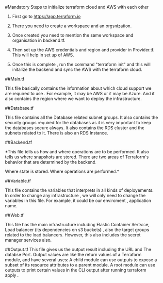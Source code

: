 #Mandatory Steps to initialize terraform cloud and AWS with each other

1. First go to https://app.terraform.io

2. There you need to create a workspace and an orgsnization.

3. Once created you need to mention the same workspace and organisation in backend.tf.

4. Then set up the AWS credentials and region and provider in Provider.tf. This will help in set up of AWS.

5. Once this is complete , run the command "terraform init" and this will initalize the backend and sync the AWS with the terraform cloud.

##Main.tf

This file basically contains the information about which cloud support we are required to use . For example, it may be AWS or it may be Azure. And it also contains the region where we want to deploy the infrastructure.

##Database.tf

This file contains all the Database related subnet groups. It also contains the security groups required for the databases as it is very important to keep the databases secure always. It also contains the RDS cluster and the subnets related to it. There is also an RDS Instance.

##Backend.tf

*This file tells us how and where operations are to be performed. It also tells us where snapshots are stored. There are two areas of Terraform's behavior that are determined by the backend.

Where state is stored. Where operations are performed.*

##Variable.tf

This file contains the variables that interprets in all kinds of deployements. In order to change any infrastructure , we will only need to change the variables in this file. For example, it could be our enviroment , application name.

##Web.tf

This file has the main infrastructure including Elastic Container Sertvice, Load balancer (its dependencies on s3 buckets) , also the target groups related to the load balancers. However, this also includes the secret manager services also.

##Output.tf This file gives us the output result including the URL and The databse Port. Output values are like the return values of a Terraform module, and have several uses: A child module can use outputs to expose a subset of its resource attributes to a parent module. A root module can use outputs to print certain values in the CLI output after running terraform apply .
